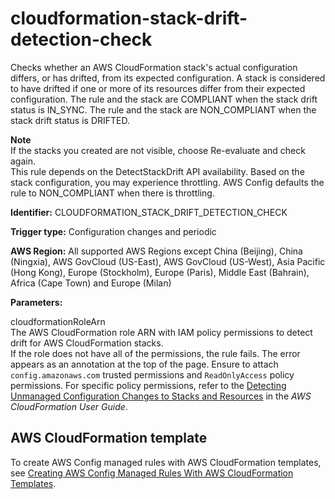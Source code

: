 # cloudformation\-stack\-drift\-detection\-check<a name="cloudformation-stack-drift-detection-check"></a>

Checks whether an AWS CloudFormation stack's actual configuration differs, or has drifted, from its expected configuration\. A stack is considered to have drifted if one or more of its resources differ from their expected configuration\. The rule and the stack are COMPLIANT when the stack drift status is IN\_SYNC\. The rule and the stack are NON\_COMPLIANT when the stack drift status is DRIFTED\. 

**Note**  
If the stacks you created are not visible, choose Re\-evaluate and check again\.  
This rule depends on the DetectStackDrift API availability\. Based on the stack configuration, you may experience throttling\. AWS Config defaults the rule to NON\_COMPLIANT when there is throttling\.

**Identifier:** CLOUDFORMATION\_STACK\_DRIFT\_DETECTION\_CHECK

**Trigger type:** Configuration changes and periodic

**AWS Region:** All supported AWS Regions except China \(Beijing\), China \(Ningxia\), AWS GovCloud \(US\-East\), AWS GovCloud \(US\-West\), Asia Pacific \(Hong Kong\), Europe \(Stockholm\), Europe \(Paris\), Middle East \(Bahrain\), Africa \(Cape Town\) and Europe \(Milan\)

**Parameters:**

 cloudformationRoleArn  
The AWS CloudFormation role ARN with IAM policy permissions to detect drift for AWS CloudFormation stacks\.  
If the role does not have all of the permissions, the rule fails\. The error appears as an annotation at the top of the page\. Ensure to attach `config.amazonaws.com` trusted permissions and `ReadOnlyAccess` policy permissions\. For specific policy permissions, refer to the [Detecting Unmanaged Configuration Changes to Stacks and Resources](https://docs.aws.amazon.com/AWSCloudFormation/latest/UserGuide/using-cfn-stack-drift.html) in the *AWS CloudFormation User Guide*\.

## AWS CloudFormation template<a name="w24aac11c29c17c39c17"></a>

To create AWS Config managed rules with AWS CloudFormation templates, see [Creating AWS Config Managed Rules With AWS CloudFormation Templates](aws-config-managed-rules-cloudformation-templates.md)\.
